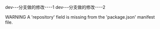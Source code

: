 

dev---分支做的修改----1
dev---分支做的修改----2

 WARNING  A 'repository' field is missing from the 'package.json' manifest file.